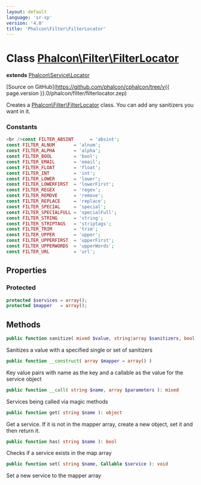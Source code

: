 ```yaml
---
layout: default
language: 'sr-sp'
version: '4.0'
title: 'Phalcon\Filter\FilterLocator'
---
```


# Class [Phalcon\Filter\FilterLocator](Phalcon_Filter_FilterLocator)

**extends** [Phalcon\Service\Locator](Phalcon_Service_Locator)

[Source on GitHub](https://github.com/phalcon/cphalcon/tree/v{{ page.version }}.0/phalcon/filter/filterlocator.zep)

Creates a [Phalcon\Filter\FilterLocator](Phalcon_Filter_FilterLocator) class. You can add any sanitizers you want in it.

### Constants

```php
<br />const FILTER_ABSINT      = 'absint';
const FILTER_ALNUM       = 'alnum';
const FILTER_ALPHA       = 'alpha';
const FILTER_BOOL        = 'bool';
const FILTER_EMAIL       = 'email';
const FILTER_FLOAT       = 'float';
const FILTER_INT         = 'int';
const FILTER_LOWER       = 'lower';
const FILTER_LOWERFIRST  = 'lowerFirst';
const FILTER_REGEX       = 'regex';
const FILTER_REMOVE      = 'remove';
const FILTER_REPLACE     = 'replace';
const FILTER_SPECIAL     = 'special';
const FILTER_SPECIALFULL = 'specialFull';
const FILTER_STRING      = 'string';
const FILTER_STRIPTAGS   = 'striptags';
const FILTER_TRIM        = 'trim';
const FILTER_UPPER       = 'upper';
const FILTER_UPPERFIRST  = 'upperFirst';
const FILTER_UPPERWORDS  = 'upperWords';
const FILTER_URL         = 'url';
```

## Properties

### Protected

```php
protected $services = array();
protected $mapper   = array();
```

## Methods

```php
public function sanitize( mixed $value, string|array $sanitizers, bool $noRecursive = false ): mixed
```

Sanitizes a value with a specified single or set of sanitizers

```php
public function __construct( array $mapper = array() )
```

Key value pairs with name as the key and a callable as the value for the service object

```php
public function __call( string $name, array $parameters ): mixed 
```

Services being called via magic methods

```php
public function get( string $name ): object
```

Get a service. If it is not in the mapper array, create a new object, set it and then return it.

```php
public function has( string $name ): bool
```

Checks if a service exists in the map array

```php
public function set( string $name, Callable $service ): void
```

Set a new service to the mapper array